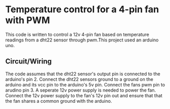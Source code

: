 # Temperature control for a 4-pin fan with PWM
This code is written to control a  12v 4-pin fan based on temperature readings from a dht22 sensor through pwm.This project used an arduino uno.
## Circuit/Wiring
The code assumes that the dht22 sensor's output pin is connected to the arduino's pin 2. Connect the dht22 sensors ground to a ground on the arduino and its vcc pin to the arduino's 5v pin.
Connect the fans pwm pin to arudino pin 3. A seperate 12v power supply is needed to power the fan. Connect the 12v power supply to the fan's 12v pin out and ensure that that the fan shares a common ground with the arduino.
